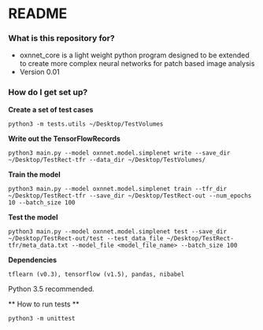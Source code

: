 # README #

### What is this repository for? ###

* oxnnet_core is a light weight python program designed to be extended to create more complex neural networks for patch based image analysis
* Version 0.01

### How do I get set up? ###

**Create a set of test cases** 

`python3 -m tests.utils ~/Desktop/TestVolumes`

**Write out the TensorFlowRecords**

`python3 main.py --model oxnnet.model.simplenet write --save_dir ~/Desktop/TestRect-tfr --data_dir ~/Desktop/TestVolumes/`

**Train the model**

`python3 main.py --model oxnnet.model.simplenet train --tfr_dir ~/Desktop/TestRect-tfr --save_dir ~/Desktop/TestRect-out --num_epochs 10 --batch_size 100`

**Test the model**

`python3 main.py --model oxnnet.model.simplenet test --save_dir ~/Desktop/TestRect-out/test --test_data_file ~/Desktop/TestRect-tfr/meta_data.txt --model_file <model_file_name> --batch_size 100`

**Dependencies**

`tflearn (v0.3), tensorflow (v1.5), pandas, nibabel`

Python 3.5 recommended.

** How to run tests **

`python3 -m unittest`
